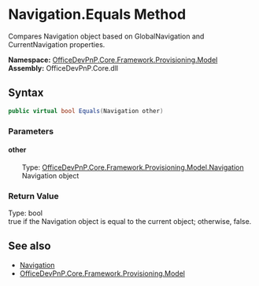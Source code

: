 # Navigation.Equals Method  
 Compares Navigation object based on GlobalNavigation and CurrentNavigation properties.   

**Namespace:** [OfficeDevPnP.Core.Framework.Provisioning.Model](OfficeDevPnP.Core.Framework.Provisioning.Model.md)  
**Assembly:** OfficeDevPnP.Core.dll  
## Syntax
```C#
public virtual bool Equals(Navigation other)
```
### Parameters
#### other  
&emsp;&emsp;Type: [OfficeDevPnP.Core.Framework.Provisioning.Model.Navigation](OfficeDevPnP.Core.Framework.Provisioning.Model.Navigation.md)  
&emsp;&emsp;Navigation object  

  

### Return Value
Type: bool  
true if the Navigation object is equal to the current object; otherwise, false.  


## See also
- [Navigation](OfficeDevPnP.Core.Framework.Provisioning.Model.Navigation.md) 
- [OfficeDevPnP.Core.Framework.Provisioning.Model](OfficeDevPnP.Core.Framework.Provisioning.Model.md) 
